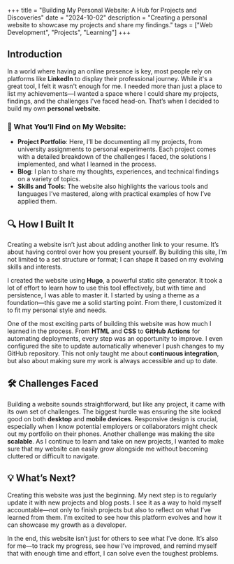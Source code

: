 +++
title = "Building My Personal Website: A Hub for Projects and Discoveries"
date = "2024-10-02"
description = "Creating a personal website to showcase my projects and share my findings."
tags = ["Web Development", "Projects", "Learning"]
+++

## Introduction

In a world where having an online presence is key, most people rely on platforms like **LinkedIn** to display their professional journey. While it's a great tool, I felt it wasn't enough for me. I needed more than just a place to list my achievements—I wanted a space where I could share my projects, findings, and the challenges I've faced head-on. That’s when I decided to build my own **personal website**. 


### 🔧 What You’ll Find on My Website:
- **Project Portfolio**: Here, I’ll be documenting all my projects, from university assignments to personal experiments. Each project comes with a detailed breakdown of the challenges I faced, the solutions I implemented, and what I learned in the process.
- **Blog**: I plan to share my thoughts, experiences, and technical findings on a variety of topics. 
- **Skills and Tools**: The website also highlights the various tools and languages I’ve mastered, along with practical examples of how I’ve applied them.

## 🔍 How I Built It

Creating a website isn’t just about adding another link to your resume. It’s about having control over how you present yourself. By building this site, I’m not limited to a set structure or format; I can shape it based on my evolving skills and interests.

I created the website using **Hugo**, a powerful static site generator. It took a lot of effort to learn how to use this tool effectively, but with time and persistence, I was able to master it. I started by using a theme as a foundation—this gave me a solid starting point. From there, I customized it to fit my personal style and needs.

One of the most exciting parts of building this website was how much I learned in the process. From **HTML** and **CSS** to **GitHub Actions** for automating deployments, every step was an opportunity to improve. I even configured the site to update automatically whenever I push changes to my GitHub repository. This not only taught me about **continuous integration**, but also about making sure my work is always accessible and up to date.

## 🛠️ Challenges Faced

Building a website sounds straightforward, but like any project, it came with its own set of challenges. The biggest hurdle was ensuring the site looked good on both **desktop** and **mobile devices**. Responsive design is crucial, especially when I know potential employers or collaborators might check out my portfolio on their phones. Another challenge was making the site **scalable**. As I continue to learn and take on new projects, I wanted to make sure that my website can easily grow alongside me without becoming cluttered or difficult to navigate.

## 💡 What’s Next?

Creating this website was just the beginning. My next step is to regularly update it with new projects and blog posts. I see it as a way to hold myself accountable—not only to finish projects but also to reflect on what I’ve learned from them. I’m excited to see how this platform evolves and how it can showcase my growth as a developer.

In the end, this website isn’t just for others to see what I’ve done. It’s also for me—to track my progress, see how I’ve improved, and remind myself that with enough time and effort, I can solve even the toughest problems.
